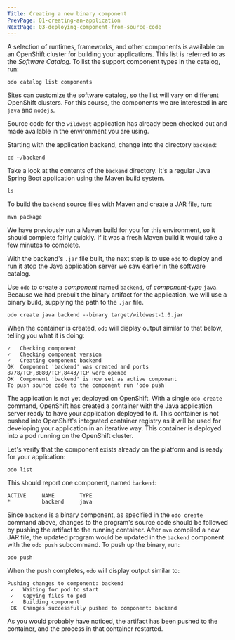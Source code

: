 ```yaml
---
Title: Creating a new binary component
PrevPage: 01-creating-an-application
NextPage: 03-deploying-component-from-source-code
---
```


A selection of runtimes, frameworks, and other components is available on an OpenShift cluster for building your applications. This list is referred to as the *Software Catalog*. To list the support component types in the catalog, run:

```execute-1
odo catalog list components
```

Sites can customize the software catalog, so the list will vary on different OpenShift clusters. For this course, the components we are interested in are ``java`` and ``nodejs``.

Source code for the ``wildwest`` application has already been checked out and made available in the environment you are using.

Starting with the application backend, change into the directory ``backend``:

```execute-1
cd ~/backend
```

Take a look at the contents of the `backend` directory. It's a regular Java Spring Boot application using the Maven build system.

```execute-1
ls
```

To build the ``backend`` source files with Maven and create a JAR file, run:

```execute-1
mvn package
```

We have previously run a Maven build for you for this environment, so it should complete fairly quickly. If it was a fresh Maven build it would take a few minutes to complete.

With the backend's ``.jar`` file built, the next step is to use `odo` to deploy and run it atop the Java application server we saw earlier in the software catalog.

Use ``odo`` to create a *component* named ``backend``, of *component-type* ``java``. Because we had prebuilt the binary artifact for the application, we will use a binary build, supplying the path to the ``.jar`` file.

```execute-1
odo create java backend --binary target/wildwest-1.0.jar
```

When the container is created, ``odo`` will display output similar to that below, telling you what it is doing:

```
✓   Checking component
✓   Checking component version
✓   Creating component backend
OK  Component 'backend' was created and ports 8778/TCP,8080/TCP,8443/TCP were opened
OK  Component 'backend' is now set as active component
To push source code to the component run 'odo push'
```

The application is not yet deployed on OpenShift. With a single ``odo create`` command, OpenShift has created a container with the Java application server ready to have your application deployed to it. This container is not pushed into OpenShift's integrated container registry as it will be used for developing your application in an iterative way. This container is deployed into a pod running on the OpenShift cluster.

Let's verify that the component exists already on the platform and is ready for your application:

```execute-1
odo list
```

This should report one component, named ``backend``:

```
ACTIVE     NAME        TYPE
*          backend     java
```

Since ``backend`` is a binary component, as specified in the ``odo create`` command above, changes to the program's source code should be followed by pushing the artifact to the running container. After ``mvn`` compiled a new JAR file, the updated program would be updated in the ``backend`` component with the ``odo push`` subcommand. To push up the binary, run:

```execute-1
odo push
```

When the push completes, ``odo`` will display output similar to:

```
Pushing changes to component: backend
 ✓   Waiting for pod to start
 ✓   Copying files to pod
 ✓   Building component
 OK  Changes successfully pushed to component: backend
```

As you would probably have noticed, the artifact has been pushed to the container, and the process in that container restarted.
